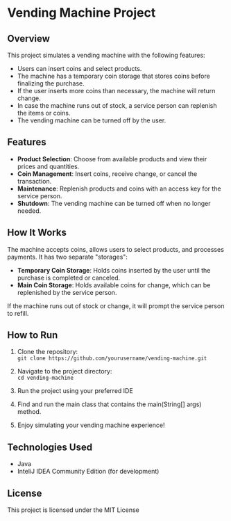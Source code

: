 # Vending Machine Project

## Overview

This project simulates a vending machine with the following features:

- Users can insert coins and select products.
- The machine has a temporary coin storage that stores coins before finalizing the purchase.
- If the user inserts more coins than necessary, the machine will return change.
- In case the machine runs out of stock, a service person can replenish the items or coins.
- The vending machine can be turned off by the user.

## Features

- **Product Selection**: Choose from available products and view their prices and quantities.
- **Coin Management**: Insert coins, receive change, or cancel the transaction.
- **Maintenance**: Replenish products and coins with an access key for the service person.
- **Shutdown**: The vending machine can be turned off when no longer needed.

## How It Works

The machine accepts coins, allows users to select products, and processes payments. It has two separate "storages":

- **Temporary Coin Storage**: Holds coins inserted by the user until the purchase is completed or canceled.
- **Main Coin Storage**: Holds available coins for change, which can be replenished by the service person.

If the machine runs out of stock or change, it will prompt the service person to refill.

## How to Run

1. Clone the repository:  
   `git clone https://github.com/yourusername/vending-machine.git`
   
2. Navigate to the project directory:  
   `cd vending-machine`

3. Run the project using your preferred IDE

4. Find and run the main class that contains the main(String[] args) method.

5. Enjoy simulating your vending machine experience!

## Technologies Used

- Java
- InteliJ IDEA Community Edition (for development)

## License

This project is licensed under the MIT License
